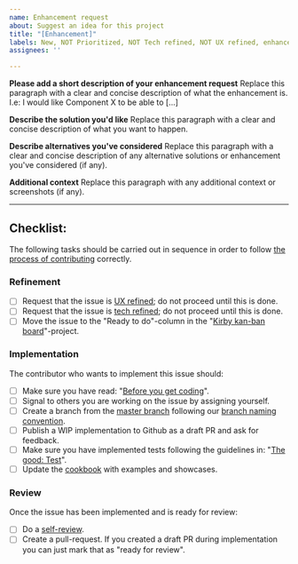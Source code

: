 ```yaml
---
name: Enhancement request
about: Suggest an idea for this project
title: "[Enhancement]"
labels: New, NOT Prioritized, NOT Tech refined, NOT UX refined, enhancement
assignees: ''

---
```


<!-- 
Explanation of applied labels can be found here: https://github.com/kirbydesign/designsystem/labels
-->

**Please add a short description of your enhancement request**
Replace this paragraph with a clear and concise description of what the enhancement is. I.e: I would like Component X to be able to [...]

**Describe the solution you'd like**
Replace this paragraph with a clear and concise description of what you want to happen.

**Describe alternatives you've considered**
Replace this paragraph with a clear and concise description of any alternative solutions or enhancement you've considered (if any).

**Additional context**
Replace this paragraph with any additional context or screenshots (if any).

<hr />

## Checklist:

The following tasks should be carried out in sequence in order to follow [the process of contributing](../CONTRIBUTING.md/#the-process-of-contributing) correctly.

### Refinement

- [ ] Request that the issue is [UX refined](../CONTRIBUTING.md/#ux-refinement); do not proceed until this is done.
- [ ] Request that the issue is [tech refined](../CONTRIBUTING.md/#tech-refinement); do not proceed until this is done.
- [ ] Move the issue to the "Ready to do"-column in the "[Kirby kan-ban board](https://github.com/kirbydesign/designsystem/projects/1)"-project.

### Implementation 
The contributor who wants to implement this issue should: 

- [ ] Make sure you have read: "[Before you get coding](../CONTRIBUTING.md/#before-you-get-coding)".
- [ ] Signal to others you are working on the issue by assigning yourself.
- [ ] Create a branch from the [master branch](https://github.com/kirbydesign/designsystem/tree/master) following our [branch naming convention](../CONTRIBUTING.md/#branch). 
- [ ] Publish a WIP implementation to Github as a draft PR and ask for feedback. 
- [ ] Make sure you have implemented tests following the guidelines in: "[The good: Test](../CONTRIBUTING.md#test)".
- [ ] Update the [cookbook](https://cookbook.kirby.design) with examples and showcases.

### Review
Once the issue has been implemented and is ready for review:

- [ ] Do a [self-review](../CONTRIBUTING.md/#self-review). 
- [ ] Create a pull-request. If you created a draft PR during implementation you can just mark that as "ready for review".
